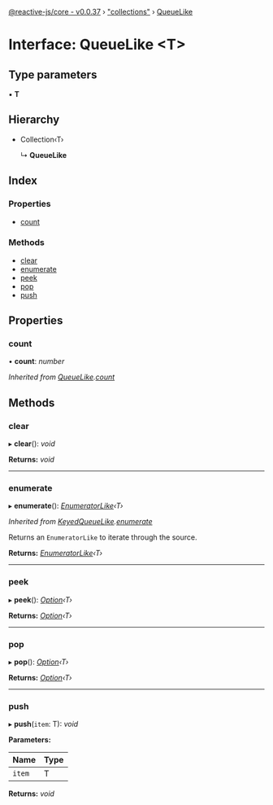 [@reactive-js/core - v0.0.37](../README.md) › ["collections"](../modules/_collections_.md) › [QueueLike](_collections_.queuelike.md)

# Interface: QueueLike <**T**>

## Type parameters

▪ **T**

## Hierarchy

* Collection‹T›

  ↳ **QueueLike**

## Index

### Properties

* [count](_collections_.queuelike.md#count)

### Methods

* [clear](_collections_.queuelike.md#clear)
* [enumerate](_collections_.queuelike.md#enumerate)
* [peek](_collections_.queuelike.md#peek)
* [pop](_collections_.queuelike.md#pop)
* [push](_collections_.queuelike.md#push)

## Properties

###  count

• **count**: *number*

*Inherited from [QueueLike](_collections_.queuelike.md).[count](_collections_.queuelike.md#count)*

## Methods

###  clear

▸ **clear**(): *void*

**Returns:** *void*

___

###  enumerate

▸ **enumerate**(): *[EnumeratorLike](_enumerable_.enumeratorlike.md)‹T›*

*Inherited from [KeyedQueueLike](_collections_.keyedqueuelike.md).[enumerate](_collections_.keyedqueuelike.md#enumerate)*

Returns an `EnumeratorLike` to iterate through the source.

**Returns:** *[EnumeratorLike](_enumerable_.enumeratorlike.md)‹T›*

___

###  peek

▸ **peek**(): *[Option](../modules/_option_.md#option)‹T›*

**Returns:** *[Option](../modules/_option_.md#option)‹T›*

___

###  pop

▸ **pop**(): *[Option](../modules/_option_.md#option)‹T›*

**Returns:** *[Option](../modules/_option_.md#option)‹T›*

___

###  push

▸ **push**(`item`: T): *void*

**Parameters:**

Name | Type |
------ | ------ |
`item` | T |

**Returns:** *void*
